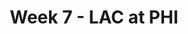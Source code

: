 ---
layout: game
title: Week 7 - LAC at PHI
season: 2005
game_id: 2005_07_SD_PHI
away_team: LAC
home_team: PHI
---